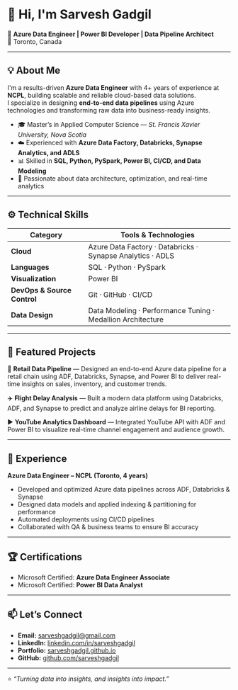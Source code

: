 # 👋 Hi, I'm Sarvesh Gadgil  

🎯 **Azure Data Engineer | Power BI Developer | Data Pipeline Architect**  
📍 Toronto, Canada  

---

## 💡 About Me
I'm a results-driven **Azure Data Engineer** with 4+ years of experience at **NCPL**, building scalable and reliable cloud-based data solutions.  
I specialize in designing **end-to-end data pipelines** using Azure technologies and transforming raw data into business-ready insights.

- 🎓 Master’s in Applied Computer Science — *St. Francis Xavier University, Nova Scotia*  
- ☁️ Experienced with **Azure Data Factory, Databricks, Synapse Analytics, and ADLS**  
- 📊 Skilled in **SQL, Python, PySpark, Power BI, CI/CD, and Data Modeling**  
- 💬 Passionate about data architecture, optimization, and real-time analytics  

---

## ⚙️ Technical Skills
| Category | Tools & Technologies |
|-----------|----------------------|
| **Cloud** | Azure Data Factory · Databricks · Synapse Analytics · ADLS |
| **Languages** | SQL · Python · PySpark |
| **Visualization** | Power BI |
| **DevOps & Source Control** | Git · GitHub · CI/CD |
| **Data Design** | Data Modeling · Performance Tuning · Medallion Architecture |

---


## 🚀 Featured Projects  

🏪 **Retail Data Pipeline** — Designed an end-to-end Azure data pipeline for a retail chain using ADF, Databricks, Synapse, and Power BI to deliver real-time insights on sales, inventory, and customer trends.  

✈️ **Flight Delay Analysis** — Built a modern data platform using Databricks, ADF, and Synapse to predict and analyze airline delays for BI reporting.  

▶️ **YouTube Analytics Dashboard** — Integrated YouTube API with ADF and Power BI to visualize real-time channel engagement and audience growth.


---

## 💼 Experience

**Azure Data Engineer – NCPL (Toronto, 4 years)**  
- Developed and optimized Azure data pipelines across ADF, Databricks & Synapse  
- Designed data models and applied indexing & partitioning for performance  
- Automated deployments using CI/CD pipelines  
- Collaborated with QA & business teams to ensure BI accuracy  

---

## 🏆 Certifications
- Microsoft Certified: **Azure Data Engineer Associate**  
- Microsoft Certified: **Power BI Data Analyst**  

---

## 📫 Let’s Connect
- **Email:** [sarveshgadgil@gmail.com](mailto:sarveshgadgil003@gmail.com)  
- **LinkedIn:** [linkedin.com/in/sarveshgadgil](https://linkedin.com/in/sarveshgad)  
- **Portfolio:** [sarveshgadgil.github.io](https://sarveshgadgil.github.io)  
- **GitHub:** [github.com/sarveshgadgil](https://github.com/sarveshgadgil)  

---

⭐ *“Turning data into insights, and insights into impact.”*  
